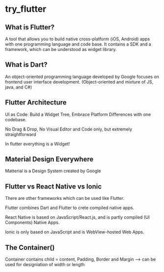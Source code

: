 # try_flutter

## What is Flutter?

A tool that allows you to build native cross-platform (iOS, Android) apps with one programming language and code base. It contains a SDK and a framework, which can be understood as widget library.

## What is Dart?

An object-oriented programming language developed by Google focuses on frontend user interface development. (Object-oriented and mixture of JS, java, and C#)

## Flutter Architecture
UI as Code: Build a Widget Tree, Embrace Platform Differences with one codebase.

No Drag & Drop, No Visual Editor and Code only, but extremely straightforward

In flutter everything is a Widget!

## Material Design Everywhere
Matterial is a Design System created by Google

## Flutter vs React Native vs Ionic
There are other frameworks which can be used like Flutter.

Flutter combines Dart and Flutter to crete compiled native apps.

React Native is based on JavaScript/React.js, and is partly compiled (UI Components) Native Apps.

Ionic is only based on JavaScript and is WebView-hosted Web Apps.

## The Container()
Container contains child = content, Padding, Border and Margin --> can be used for designiation of width or length